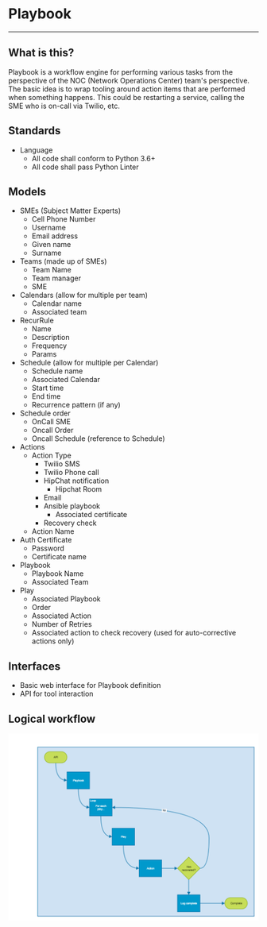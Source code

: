 
# Playbook
----------

## What is this?
Playbook is a workflow engine for performing various tasks from the perspective of the NOC (Network Operations Center) team's perspective.  The basic idea is to wrap tooling around action items that are performed when something happens.  This could be restarting a service, calling the SME who is on-call via Twilio, etc.

## Standards
- Language
  - All code shall conform to Python 3.6+
  - All code shall pass Python Linter

## Models
- SMEs (Subject Matter Experts)
  - Cell Phone Number
  - Username
  - Email address
  - Given name
  - Surname
- Teams (made up of SMEs)
  - Team Name
  - Team manager
  - SME
- Calendars (allow for multiple per team)
  - Calendar name
  - Associated team
- RecurRule
  - Name
  - Description
  - Frequency
  - Params
- Schedule (allow for multiple per Calendar)
  - Schedule name
  - Associated Calendar
  - Start time
  - End time
  - Recurrence pattern (if any)
- Schedule order
  - OnCall SME
  - Oncall Order
  - Oncall Schedule (reference to Schedule)
- Actions
  - Action Type
    - Twilio SMS
    - Twilio Phone call
    - HipChat notification
      - Hipchat Room
    - Email
    - Ansible playbook
      - Associated certificate
    - Recovery check
  - Action Name
- Auth Certificate
  - Password
  - Certificate name
- Playbook
  - Playbook Name
  - Associated Team
- Play
  - Associated Playbook
  - Order
  - Associated Action
  - Number of Retries
  - Associated action to check recovery (used for auto-corrective actions only)

## Interfaces
- Basic web interface for Playbook definition
- API for tool interaction

## Logical workflow
![Logical workflow](https://github.com/krutaw/Playbook/blob/master/Playbook_workflow.png)
